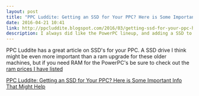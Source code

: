 ```yaml
---
layout: post
title: "PPC Luddite: Getting an SSD for Your PPC? Here is Some Important Info That Might Help"
date: 2016-04-21 10:41
link: http://ppcluddite.blogspot.com/2016/03/getting-ssd-for-your-ppc-here-is-some.html
description: I always did like the PowerPC lineup, and adding a SSD to it might be one of the best upgrades you can do. 
---
```


PPC Luddite has a great article on SSD's for your PPC. A SSD drive I think might be even more important than a ram upgrade for these older machines, but if you need RAM for the PowerPC's be sure to check out the [ram prices I have listed](http://www.ramseeker.com/models)

 [PPC Luddite: Getting an SSD for Your PPC? Here is Some Important Info That Might Help](http://ppcluddite.blogspot.com/2016/03/getting-ssd-for-your-ppc-here-is-some.html)


> 

